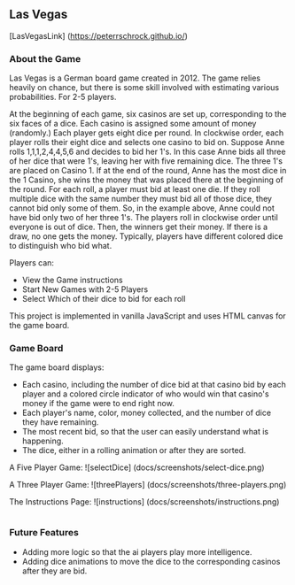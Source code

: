 ## Las Vegas

[LasVegasLink] (https://peterrschrock.github.io/)

### About the Game

Las Vegas is a German board game created in 2012. The game relies heavily on chance, but there is some skill involved with estimating various probabilities. For 2-5 players.

At the beginning of each game, six casinos are set up, corresponding to the six faces of a dice. Each casino is assigned some amount of money (randomly.) Each player gets eight dice per round. In clockwise order, each player rolls their eight dice and selects one casino to bid on. Suppose Anne rolls 1,1,1,2,4,4,5,6 and decides to bid her 1's. In this case Anne bids all three of her dice that were 1's, leaving her with five remaining dice. The three 1's are placed on Casino 1. If at the end of the round, Anne has the most dice in the 1 Casino, she wins the money that was placed there at the beginning of the round. For each roll, a player must bid at least one die. If they roll multiple dice with the same number they must bid all of those dice, they cannot bid only some of them. So, in the example above, Anne could not have bid only two of her three 1's. The players roll in clockwise order until everyone is out of dice. Then, the winners get their money. If there is a draw, no one gets the money. Typically, players have different colored dice to distinguish who bid what.



Players can:

* View the Game instructions
* Start New Games with 2-5 Players
* Select Which of their dice to bid for each roll

This project is implemented in vanilla JavaScript and uses HTML canvas for the game board.

### Game Board

The game board displays:

* Each casino, including the number of dice bid at that casino bid by each player and a colored circle indicator of who would win that casino's money if the game were to end right now.
* Each player's name, color, money collected, and the number of dice they have remaining.
* The most recent bid, so that the user can easily understand what is happening.
* The dice, either in a rolling animation or after they are sorted.

A Five Player Game:
![selectDice] (docs/screenshots/select-dice.png)

A Three Player Game:
![threePlayers] (docs/screenshots/three-players.png)

The Instructions Page:
![instructions] (docs/screenshots/instructions.png)

```js

```


### Future Features
* Adding more logic so that the ai players play more intelligence.
* Adding dice animations to move the dice to the corresponding casinos after they are bid.
